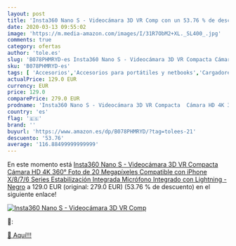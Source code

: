 ```yaml
---
layout: post
title: 'Insta360 Nano S - Videocámara 3D VR Comp con un 53.76 % de descuento'
date: 2020-03-13 09:55:02
image: 'https://m.media-amazon.com/images/I/31R7ObM2+XL._SL400_.jpg'
comments: true
category: ofertas
author: 'tole.es'
slug: 'B078PHMRYD-es Insta360 Nano S - Videocámara 3D VR Compacta Cámara HD 4K...'
sku: 'B078PHMRYD-es'
tags: [ 'Accesorios','Accesorios para portátiles y netbooks','Cargadores y adaptadores para portátiles y netbooks','Cargadores y bases de carga para portátiles y netbooks','Informática','iphone', ]
actualPrice: 129.0 EUR
currency: EUR
price: 129.0
comparePrice: 279.0 EUR
prodname: 'Insta360 Nano S - Videocámara 3D VR Compacta  Cámara HD 4K 360°  Foto de 20 Megapíxeles  Compatible con iPhone X/8/7/6 Series  Estabilización Integrada  Micrófono Integrado  con Lightning - Negro'
country: 'es'
flag: '🇪🇸'
brand: ''
buyurl: 'https://www.amazon.es/dp/B078PHMRYD/?tag=tolees-21'
descuento: '53.76'
average: '116.88499999999999'
---
```


En este momento está [Insta360 Nano S - Videocámara 3D VR Compacta  Cámara HD 4K 360°  Foto de 20 Megapíxeles  Compatible con iPhone X/8/7/6 Series  Estabilización Integrada  Micrófono Integrado  con Lightning - Negro](https://www.amazon.es/dp/B078PHMRYD/?tag=tolees-21) a 129.0 EUR (original: 279.0 EUR) (53.76 %  de descuento) en el siguiente enlace!

[![Insta360 Nano S - Videocámara 3D VR Comp](https://m.media-amazon.com/images/I/31R7ObM2+XL._SL400_.jpg)](https://www.amazon.es/dp/B078PHMRYD/?tag=tolees-21)

🔎:


[🛒 Aquí!!!](https://www.amazon.es/dp/B078PHMRYD/?tag=tolees-21)
